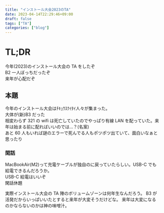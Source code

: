 ```yaml
---
title: "インストール大会2023のTA"
date: 2023-04-14T22:29:46+09:00
draft: false
tags: ["TA"]
categories: ["blog"]
---
```


# TL;DR

今年(2023)のインストール大会の TA をしたぞ  
B2 一人ぼっちだったぞ  
来年が心配だぞ

<!--more-->

## 本題

今年のインストール大会はﾁｷｭｳｽｸｲﾀｲ人々が集まった。  
大体が(新)B3 だった  
相変わらず 321 の wifi は死亡していたのでやっぱり有線 LAN を配っていた。来年は始まる前に配ればいいのでは…？(名案)  
あと 60 人もいれば謎のエラーで死んでる人もポツポツ出ていて、面白いなぁと思ったり

### 閑話

MacBookAir(M2)って充電ケーブルが独自のに戻っていたらしい。USB-C でも給電できるんだろうか。  
USB-C 給電はいいぞ  
閑話休題

実際インストール大会の TA 陣のボリュームゾーンは何年生なんだろう。
B3 が活発だからいっぱいいたとすると来年が大変そうだけどな。
来年は大変になるのかならないのかは神の味噌汁。
